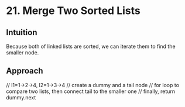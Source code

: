 # 21. Merge Two Sorted Lists

## Intuition
Because both of linked lists are sorted, we can iterate them to find the smaller node.

## Approach
// l1=1->2->4, l2=1->3->4
// create a dummy and a tail node
// for loop to compare two lists, then connect tail to the smaller one
// finally, return dummy.next
